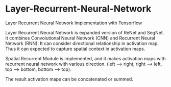 # Layer-Recurrent-Neural-Network
Layer Recurrent Neural Network Implementation with Tensorflow

Layer Recurrent Neural Network is expanded version of ReNet and SegNet.
It combines Convolutional Neural Network (CNN) and Recurrent Neural Network (RNN).
It can consider directional relationship in activation map. Thus it can expected to capture spatial context in activation maps.

Spatial Recurrent Module is implemented, and it makes activation maps with recurrent neural network with various direction.
(left --> right, right --> left, top --> bottom, bottom --> top).

The result activation maps can be concatenated or summed. 
